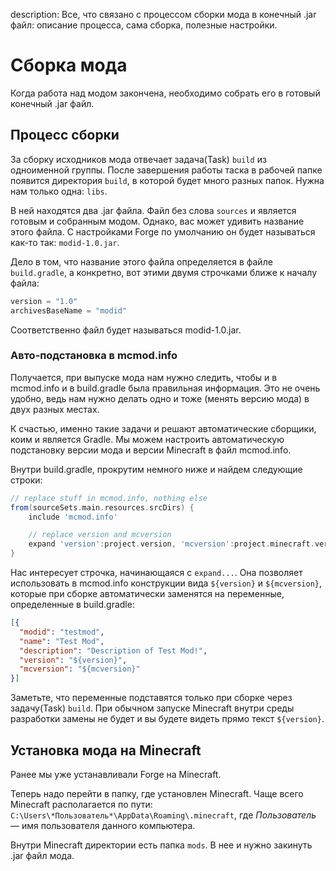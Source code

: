 description: Все, что связано с процессом сборки мода в конечный .jar файл: описание процесса, сама сборка, полезные настройки.

# Сборка мода

Когда работа над модом закончена, необходимо собрать его в готовый конечный .jar файл.

## Процесс сборки

За сборку исходников мода отвечает задача(Task) `build` из одноименной группы. После завершения работы таска в рабочей папке
появится директория `build`, в которой будет много разных папок. Нужна нам только одна: `libs`.

В ней находятся два .jar файла. Файл без слова `sources` и является готовым и собранным модом. Однако, вас может удивить
название этого файла. С настройками Forge по умолчанию он будет называться как-то так: `modid-1.0.jar`.

Дело в том, что название этого файла определяется в файле `build.gradle`, а конкретно, вот этими двумя строчками ближе к началу
файла:

```gradle
version = "1.0"
archivesBaseName = "modid"
```

Соответственно файл будет называться modid-1.0.jar.

### Авто-подстановка в mcmod.info

Получается, при выпуске мода нам нужно следить, чтобы и в mcmod.info и в build.gradle была правильная информация. Это не
очень удобно, ведь нам нужно делать одно и тоже (менять версию мода) в двух разных местах.

К счастью, именно такие задачи и решают автоматические сборщики, коим и является Gradle. Мы можем настроить автоматическую
подстановку версии мода и версии Minecraft в файл mcmod.info.

Внутри build.gradle, прокрутим немного ниже и найдем следующие строки:

```gradle
// replace stuff in mcmod.info, nothing else
from(sourceSets.main.resources.srcDirs) {
    include 'mcmod.info'

    // replace version and mcversion
    expand 'version':project.version, 'mcversion':project.minecraft.version
}
```

Нас интересует строчка, начинающаяся с `expand...`. Она позволяет использовать в mcmod.info конструкции вида `${version}` и
`${mcversion}`, которые при сборке автоматически заменятся на переменные, определенные в build.gradle:

```json
[{
  "modid": "testmod",
  "name": "Test Mod",
  "description": "Description of Test Mod!",
  "version": "${version}",
  "mcversion": "${mcversion}"
}]
```

Заметьте, что переменные подставятся только при сборке через задачу(Task) `build`. При обычном запуске Minecraft внутри среды
разработки замены не будет и вы будете видеть прямо текст `${version}`.

## Установка мода на Minecraft

Ранее мы уже устанавливали Forge на Minecraft.

Теперь надо перейти в папку, где установлен Minecraft. Чаще всего Minecraft располагается по пути: `C:\Users\*Пользователь*\AppData\Roaming\.minecraft`, где
*Пользователь* — имя пользователя данного компьютера.

Внутри Minecraft директории есть папка `mods`. В нее и нужно закинуть .jar файл мода.